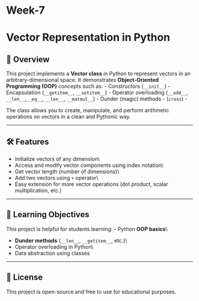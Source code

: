 # Week-7
# Vector Representation in Python

## 📌 Overview

This project implements a **Vector class** in Python to represent
vectors in an arbitrary-dimensional space. It demonstrates
**Object-Oriented Programming (OOP)** concepts such as: - Constructors
(`__init__`) - Encapsulation (`__getitem__`, `__setitem__`) - Operator
overloading (`__add__`, `__len__`,`__eq__`, `__len__`, `__matmul__`) - Dunder (magic) methods - (`cross`) - 

The class allows you to create, manipulate, and perform arithmetic
operations on vectors in a clean and Pythonic way.

------------------------------------------------------------------------

## 🛠 Features

-   Initialize vectors of any dimension\
-   Access and modify vector components using index notation\
-   Get vector length (number of dimensions)\
-   Add two vectors using `+` operator\
-   Easy extension for more vector operations (dot product, scalar
    multiplication, etc.)


------------------------------------------------------------------------

## 📘 Learning Objectives

This project is helpful for students learning: - Python **OOP basics**\
- **Dunder methods** (`__len__`, `__getitem__`, etc.)\
- Operator overloading in Python\
- Data abstraction using classes

------------------------------------------------------------------------


## 📜 License

This project is open-source and free to use for educational purposes.